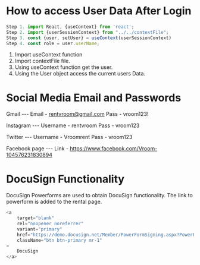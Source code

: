 # How to access User Data After Login

```js
Step 1. import React, {useContext} from 'react';
Step 2. import {userSessionContext} from "../../contextFile";
Step 3. const {user, setUser} = useContext(userSessionContext)
Step 4. const role = user.userName;
```

1. Import useContext function
2. Import contextFile file.
3. Using useContext function get the user.
4. Using the User object access the current users Data.

# Social Media Email and Passwords

Gmail ---
Email - rentvroom@gmail.com
Pass - vroom123!

Instagram ---
Username - rentvroom
Pass - vroom123

Twitter ---
Username - Vroomrent
Pass - vroom123

Facebook page ---
Link - https://www.facebook.com/Vroom-104576231830894

# DocuSign Functionality

DocuSign Powerforms are used to obtain DocuSign functionality. The link to powerform is added to the rental page.

```js
<a
    target="blank"
    rel="noopener noreferrer"
    variant="primary"
    href="https://demo.docusign.net/Member/PowerFormSigning.aspx?PowerFormId=6c7e010f-6c7c-4de4-9679-4388aa581d47&env=demo&acct=14c96305-310a-40e4-9925-66f8abc7c383&v=2"
    className="btn btn-primary mr-1"
>
    DocuSign
</a>
```
